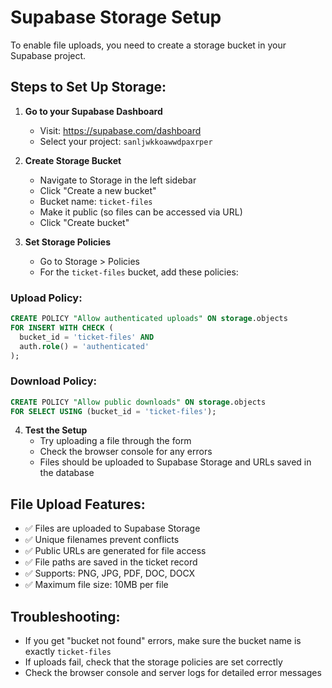 # Supabase Storage Setup

To enable file uploads, you need to create a storage bucket in your Supabase project.

## Steps to Set Up Storage:

1. **Go to your Supabase Dashboard**
   - Visit: https://supabase.com/dashboard
   - Select your project: `sanljwkkoawwdpaxrper`

2. **Create Storage Bucket**
   - Navigate to Storage in the left sidebar
   - Click "Create a new bucket"
   - Bucket name: `ticket-files`
   - Make it public (so files can be accessed via URL)
   - Click "Create bucket"

3. **Set Storage Policies**
   - Go to Storage > Policies
   - For the `ticket-files` bucket, add these policies:

### Upload Policy:
```sql
CREATE POLICY "Allow authenticated uploads" ON storage.objects
FOR INSERT WITH CHECK (
  bucket_id = 'ticket-files' AND 
  auth.role() = 'authenticated'
);
```

### Download Policy:
```sql
CREATE POLICY "Allow public downloads" ON storage.objects
FOR SELECT USING (bucket_id = 'ticket-files');
```

4. **Test the Setup**
   - Try uploading a file through the form
   - Check the browser console for any errors
   - Files should be uploaded to Supabase Storage and URLs saved in the database

## File Upload Features:
- ✅ Files are uploaded to Supabase Storage
- ✅ Unique filenames prevent conflicts
- ✅ Public URLs are generated for file access
- ✅ File paths are saved in the ticket record
- ✅ Supports: PNG, JPG, PDF, DOC, DOCX
- ✅ Maximum file size: 10MB per file

## Troubleshooting:
- If you get "bucket not found" errors, make sure the bucket name is exactly `ticket-files`
- If uploads fail, check that the storage policies are set correctly
- Check the browser console and server logs for detailed error messages 